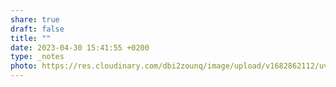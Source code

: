 ```yaml
---
share: true
draft: false
title: ""
date: 2023-04-30 15:41:55 +0200
type: _notes
photo: https://res.cloudinary.com/dbi2zounq/image/upload/v1682862112/uvsrvbhxmclejgpprges.jpg
---
```



